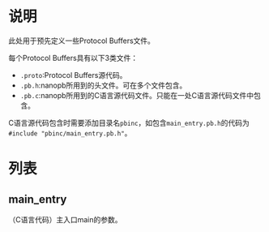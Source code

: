 # 说明

此处用于预先定义一些Protocol Buffers文件。

每个Protocol Buffers具有以下3类文件：

- `.proto`:Protocol Buffers源代码。
- `.pb.h`:nanopb所用到的头文件。可在多个文件包含。
- `.pb.c`:nanopb所用到的C语言源代码文件。只能在一处C语言源代码文件中包含。

 C语言源代码包含时需要添加目录名`pbinc`，如包含`main_entry.pb.h`的代码为`#include "pbinc/main_entry.pb.h"`。

# 列表

## main_entry

（C语言代码）主入口main的参数。